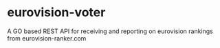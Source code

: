 # eurovision-voter
A GO based REST API for receiving and reporting on eurovision rankings from eurovision-ranker.com
